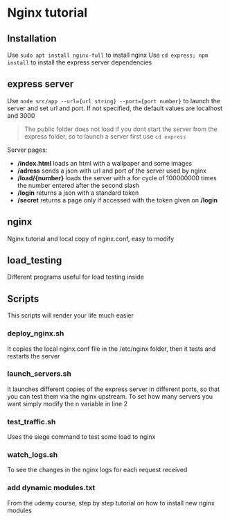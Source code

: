 # Nginx tutorial

## Installation
Use ```sudo apt install nginx-full``` to install nginx
Use ```cd express; npm install``` to install the express server dependencies

## express server
Use ```node src/app --url={url string} --port={port number}``` to launch the server and set url and port. If not specified, the default values are localhost and 3000
> The public folder does not load if you dont start the server from the express folder, so to launch a server first use ```cd express```

Server pages:
- **/index.html** loads an html with a wallpaper and some images
- **/adress** sends a json with url and port of the server used by nginx
- **/load/{number}** loads the server with a for cycle of 100000000 times the number entered after the second slash
- **/login** returns a json with a standard token
- **/secret** returns a page only if accessed with the token given on **/login**

## nginx
Nginx tutorial and local copy of nginx.conf, easy to modify 

## load_testing
Different programs useful for load testing inside

## Scripts
This scripts will render your life much easier

### deploy_nginx.sh
It copies the local nginx.conf file in the /etc/nginx folder, then it tests and restarts the server

### launch_servers.sh
It launches different copies of the express server in different ports, so that you can test them via the nginx upstream. To set how many servers you want simply modify the n variable in line 2

### test_traffic.sh
Uses the siege command to test some load to nginx

### watch_logs.sh
To see the changes in the nginx logs for each request received

### add dynamic modules.txt
From the udemy course, step by step tutorial on how to install new nginx modules